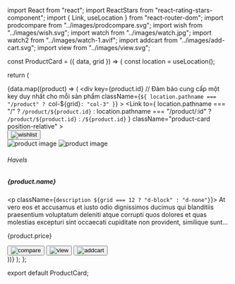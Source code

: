 import React from "react";
import ReactStars from "react-rating-stars-component";
import { Link, useLocation } from "react-router-dom";
import prodcompare from "../images/prodcompare.svg";
import wish from "../images/wish.svg";
import watch from "../images/watch.jpg";
import watch2 from "../images/watch-1.avif";
import addcart from "../images/add-cart.svg";
import view from "../images/view.svg";

const ProductCard = ({ data, grid }) => {
  const location = useLocation();

  return (
    <div className="row">
      {data.map((product) => (
        <div
          key={product.id} // Đảm bảo cung cấp một key duy nhất cho mỗi sản phẩm
          className={`${
            location.pathname === "/product" ? `col-${grid}` : "col-3"
          } `}
        >
          <Link
            to={
              location.pathname === "/"
                ? `/product/${product.id}`
                : location.pathname === "/product/:id"
                ? `/product/${product.id}`
                : `/${product.id}`
            }
            className="product-card position-relative"
          >
            <div className="wishlist-icon position-absolute">
              <button className="border-0 bg-transparent">
                <img src={wish} alt="wishlist" />
              </button>
            </div>
            <div className="product-image">
              <img src={watch} className="img-fluid" alt="product image" />
              <img src={watch2} className="img-fluid" alt="product image" />
            </div>
            <div className="product-details">
              <h6 className="brand">Havels</h6>
              <h5 className="product-title">
                 {product.name}
              </h5>
              <ReactStars
                count={5}
                size={24}
                value={4}
                edit={false}
                activeColor="#ffd700"
              />
              <p className={`description ${grid === 12 ? "d-block" : "d-none"}`}>
                At vero eos et accusamus et iusto odio dignissimos ducimus qui
                blanditiis praesentium voluptatum deleniti atque corrupti quos
                dolores et quas molestias excepturi sint occaecati cupiditate non
                provident, similique sunt...
              </p>
              <p className="price">{product.price}</p>
            </div>
            <div className="action-bar position-absolute">
              <div className="d-flex flex-column gap-15">
                <button className="border-0 bg-transparent">
                  <img src={prodcompare} alt="compare" />
                </button>
                <button className="border-0 bg-transparent">
                  <img src={view} alt="view" />
                </button>
                <button className="border-0 bg-transparent">
                  <img src={addcart} alt="addcart" />
                </button>
              </div>
            </div>
          </Link>
        </div>
      ))}
    </div>
  );
};

export default ProductCard;

